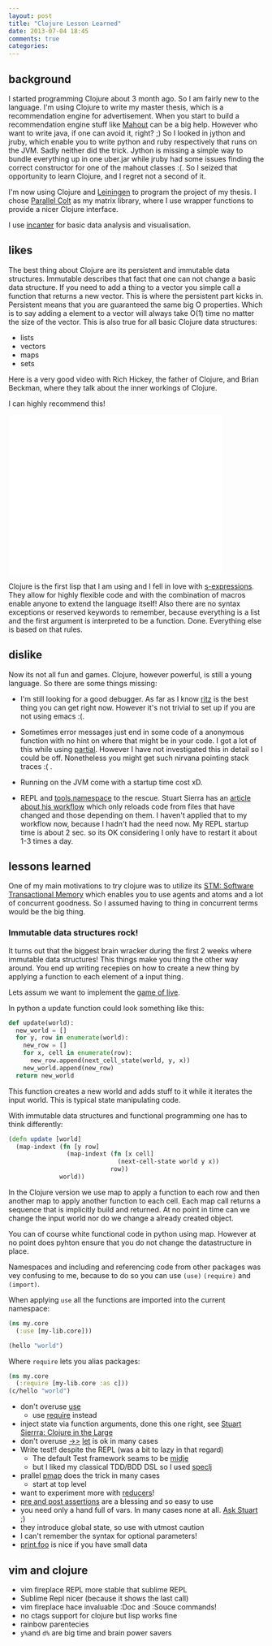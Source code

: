 ```yaml
---
layout: post
title: "Clojure Lesson Learned"
date: 2013-07-04 18:45
comments: true
categories: 
---
```


## background

I started programming Clojure about 3 month ago. So I am fairly new to the
language. I'm using Clojure to write my master thesis, which is a recommendation
engine for advertisement.
When you start to build a recommendation engine stuff like 
[Mahout](http://mahout.apache.org/) can be a big help.
However who want to write java, if one can avoid it, right? ;)
So I looked in jython and jruby, which enable you to write python and ruby
respectively that runs on the JVM.
Sadly neither did the trick. Jython is missing a simple way to bundle
everything up in one uber.jar while jruby had some issues finding the correct
constructor for one of the mahout classes :(.
So I seized that opportunity to learn Clojure, and I regret not a second of it.

I'm now using Clojure and [Leiningen](https://github.com/technomancy/leiningen)
to program the project of my thesis.
I chose [Parallel Colt](http://incanter.org/docs/parallelcolt/api/)
as my matrix library, where I use wrapper functions to provide a nicer
Clojure interface.

I use [incanter](http://incanter.org/) for basic data analysis and 
visualisation.


## likes

The best thing about Clojure are its persistent and immutable data structures.
Immutable describes that fact that one can not change a basic data structure.
If you need to add a thing to a vector you simple call a function
that returns a new vector. This is where the persistent part kicks in.
Persistent means that you are guaranteed the same big O properties.
Which is to say adding a element to a vector will always take O(1) time no
matter the size of the vector.
This is also true for all basic Clojure data structures:

- lists
- vectors
- maps
- sets

Here is a very good video with Rich Hickey, the father of Clojure, and
Brian Beckman, where they talk about the inner workings of Clojure.

I can highly recommend this!

<iframe width="420" height="315" src="//www.youtube.com/embed/wASCH_gPnDw" frameborder="0" allowfullscreen></iframe>

Clojure is the first lisp that I am using and I fell in love with
[s-expressions](http://en.wikipedia.org/wiki/S-expression).
They allow for highly flexible code and with the combination of macros
enable anyone to extend the language itself!
Also there are no syntax exceptions or reserved keywords to remember, because
everything is a list and the first argument is interpreted to be a function.
Done. Everything else is based on that rules.


## dislike


Now its not all fun and games. Clojure, however powerful, is still a young
language. So there are some things missing:

- I'm still looking for a good debugger. As far as I know [ritz](https://github.com/pallet/ritz)
is the best thing you can get right now. However it's not trivial to set up 
if you are not using emacs :(.
- Sometimes error messages just end in some code of a anonymous function with
no hint on where that might be in your code. I got a lot of this while using
[partial](http://clojure.github.io/clojure/clojure.core-api.html#clojure.core/partial).
However I have not investigated this in detail so I could be off.
Nonetheless you might get such nirvana pointing stack traces :( .

- Running on the JVM come with a startup time cost xD.
- REPL and [tools.namespace](https://github.com/clojure/tools.namespace) to 
the rescue. Stuart Sierra has an [article about his workflow](https://github.com/clojure/tools.namespace)
which only reloads code from files that have changed and those depending on them.
I haven't applied that to my workflow now, because I hadn't had the need
now. My REPL startup time is about 2 sec. so its OK considering I only have to
restart it about 1-3 times a day.


## lessons learned

One of my main motivations to try clojure was to utilize its 
[STM: Software Transactional Memory](http://en.wikipedia.org/wiki/Transactional_memory)
which enables you to use agents and atoms and a lot of concurrent goodness.
So I assumed having to thing in concurrent terms would be the big thing.

### Immutable data structures rock!

It turns out that the biggest brain wracker during the first 2 weeks where
immutable data structures!
This things make you thing the other way around. You end up writing 
recepies on how to create a new thing by applying a function to each element of
a input thing.

Lets assum we want to implement the [game of live](http://en.wikipedia.org/wiki/Conway's_Game_of_Life).

In python a update function could look something like this:

```python a posible update world function in python 
def update(world):
  new_world = [] 
  for y, row in enumerate(world):
    new_row = []
    for x, cell in enumerate(row):
      new_row.append(next_cell_state(world, y, x))
    new_world.append(new_row)
  return new_world
```

This function creates a new world and adds stuff to it while it iterates the
input world.
This is typical state manipulating code.

With immutable data structures and functional programming one has to think
differently:

```clojure a posible update world function in clojure 
(defn update [world]
  (map-indext (fn [y row]
                (map-indext (fn [x cell]
                              (next-cell-state world y x))
                            row))
              world))
```

In the Clojure version we use map to apply a function to each row and then
another map to apply another function to each cell. Each map call returns a
sequence that is implicitly build and returned.
At no point in time can we change the input world nor do we change a already
created object.

You can of course white functional code in python using map. However at no point
does pyhton ensure that you do not change the datastructure in place.


Namespaces and including and referencing code from other packages was vey
confusing to me, because to do so you can use `(use)` `(require)` and `(import)`.

When applying `use` all the functions are imported into the current namespace:

```clojure
(ns my.core
  (:use [my-lib.core]))

(hello "world")
```

Where `require` lets you alias packages:

```clojure
(ns my.core
  (:require [my-lib.core :as c]))
(c/hello "world")
```


- don't overuse [use](http://clojure.github.io/clojure/clojure.core-api.html#clojure.core/use)
	- use [require](http://clojure.github.io/clojure/clojure.core-api.html#clojure.core/require) instead
- inject state via function arguments, done this one right, see [Stuart Sierrra: Clojure in the Large](http://www.infoq.com/presentations/Clojure-Large-scale-patterns-techniques)
- don't overuse [->>](http://clojure.github.io/clojure/clojure.core-api.html#clojure.core/->>) [let](http://clojure.github.io/clojure/clojure.core-api.html#clojure.core/let) is ok in many cases
- Write test!! despite the REPL (was a bit to lazy in that regard)
	- The default Test framework seams to be [midje](https://github.com/marick/Midje)
	- but I liked my classical TDD/BDD DSL so I used [speclj](http://speclj.com/)
- prallel [pmap](http://clojuredocs.org/clojure_core/clojure.core/pmap) does the trick in many cases
	- start at top level
- want to experiment more with [reducers](http://clojure.com/blog/2012/05/08/reducers-a-library-and-model-for-collection-processing.html)!
- [pre and post assertions](http://blog.fogus.me/2009/12/21/clojures-pre-and-post/) are a blessing and so easy to use
- you need only a hand full of vars. In many cases none at all. [Ask Stuart](http://www.infoq.com/presentations/Concurrency-Clojure) ;) 
- they introduce global state, so use with utmost caution
- I can't remember the syntax for optional parameters!
- [print.foo](https://github.com/AlexBaranosky/print-foo) is nice if you have small data


## vim and clojure

- vim fireplace REPL more stable that sublime REPL
- Sublime Repl nicer (because it shows the last call)
- vim fireplace hace invaluable :Doc and :Souce commands!
- no ctags support for clojure but lisp works fine
- rainbow parentecies
- `y%`and `d%` are big time and brain power savers
